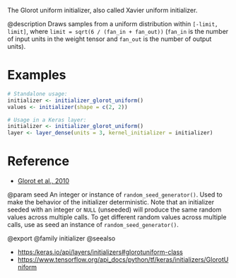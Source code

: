 The Glorot uniform initializer, also called Xavier uniform initializer.

@description
Draws samples from a uniform distribution within `[-limit, limit]`, where
`limit = sqrt(6 / (fan_in + fan_out))` (`fan_in` is the number of input
units in the weight tensor and `fan_out` is the number of output units).

# Examples

```r
# Standalone usage:
initializer <- initializer_glorot_uniform()
values <- initializer(shape = c(2, 2))
```


```r
# Usage in a Keras layer:
initializer <- initializer_glorot_uniform()
layer <- layer_dense(units = 3, kernel_initializer = initializer)
```

# Reference
- [Glorot et al., 2010](http://proceedings.mlr.press/v9/glorot10a.html)

@param seed An integer or instance of
`random_seed_generator()`.
Used to make the behavior of the initializer
deterministic. Note that an initializer seeded with an integer
or `NULL` (unseeded) will produce the same random values
across multiple calls. To get different random values
across multiple calls, use as seed an instance
of `random_seed_generator()`.

@export
@family initializer
@seealso
+ <https:/keras.io/api/layers/initializers#glorotuniform-class>
+ <https://www.tensorflow.org/api_docs/python/tf/keras/initializers/GlorotUniform>
